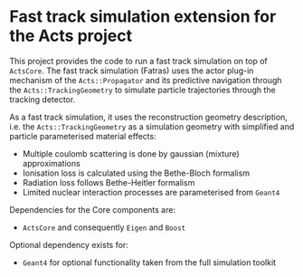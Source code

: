 # Fast track simulation extension for the Acts project

This project provides the code to run a fast track simulation on top of 
`ActsCore`. The fast track simulation (Fatras) uses the actor plug-in 
mechanism of the `Acts::Propagator` and its predictive navigation through
the `Acts::TrackingGeometry` to simulate particle trajectories through the
tracking detector.


As a fast track simulation, it uses the reconstruction geometry description,
i.e. the `Acts::TrackingGeometry` as a simulation geometry with simplified and
particle parameterised material effects:
  * Multiple coulomb scattering is done by gaussian (mixture) approximations
  * Ionisation loss is calculated using the Bethe-Bloch formalism
  * Radiation loss follows Bethe-Heitler formalism
  * Limited nuclear interaction processes are parameterised from `Geant4`


Dependencies for the Core components are:
  * `ActsCore` and consequently `Eigen` and `Boost`

Optional dependency exists for:
  * `Geant4` for optional functionality taken from the full simulation toolkit
    
